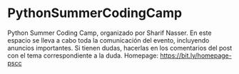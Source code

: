 # PythonSummerCodingCamp
Python Summer Coding Camp, organizado por Sharif Nasser. En este espacio se lleva a cabo toda la comunicación del evento, incluyendo anuncios importantes. Si tienen dudas, hacerlas en los comentarios del post con el tema correspondiente a la duda. Homepage: https://bit.ly/homepage-pscc 
